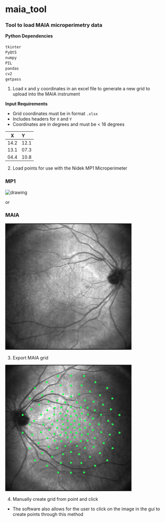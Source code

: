 # maia_tool

### Tool to load MAIA microperimetry data 

**Python Dependencies** <br>
<br>
`tkinter` <br>
`PyQt5` <br>
`numpy` <br>
`PIL` <br>
`pandas` <br>
`cv2` <br>
`getpass`


1) Load x and y coordinates in an excel file to generate a new grid to upload into the MAIA instrument

**Input Requirements**
- Grid coordinates must be in format `.xlsx` 
- Includes headers for `X` and `Y`
- Coordinates are in degrees and must be < 16 degrees

|X   |Y   |
|----|:---|
|14.2|12.1|
|13.1|07.3|
|04.4|10.8|

2) Load points for use with the Nidek MP1 Microperimeter

### MP1
<img src="imgs/od.bmp" alt="drawing" width="400" class="center"/>

or 

### MAIA
<img src="imgs/maia_od.png" alt="drawing" width="400" class="center"/>


3) Export MAIA grid 

<img src="imgs/maia_grid.png" alt="drawing" width="400" class="center"/>


4) Manually create grid from point and click

- The software also allows for the user to click on the image in the gui to create points through this method
